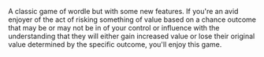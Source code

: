A classic game of wordle but with some new features. If you're an avid enjoyer of the act of risking something of value based on a chance outcome that may be or may not be in of your control or influence with the understanding that they will either gain increased value or lose their original value determined by the specific outcome, you'll enjoy this game. 
